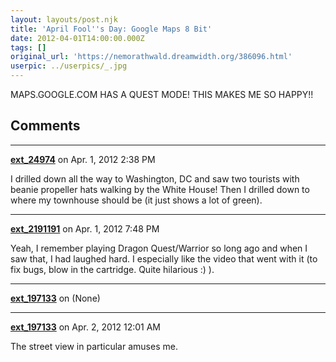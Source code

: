 ```yaml
---
layout: layouts/post.njk
title: 'April Fool''s Day: Google Maps 8 Bit'
date: 2012-04-01T14:00:00.000Z
tags: []
original_url: 'https://nemorathwald.dreamwidth.org/386096.html'
userpic: ../userpics/_.jpg
---
```

MAPS.GOOGLE.COM HAS A QUEST MODE! THIS MAKES ME SO HAPPY!!

## Comments

---

**[ext_24974](https://www.dreamwidth.org/users/ext_24974)** on Apr. 1, 2012 2:38 PM

I drilled down all the way to Washington, DC and saw two tourists with beanie propeller hats walking by the White House! Then I drilled down to where my townhouse should be (it just shows a lot of green).

---

**[ext_2191191](https://www.dreamwidth.org/users/ext_2191191)** on Apr. 1, 2012 7:48 PM

Yeah, I remember playing Dragon Quest/Warrior so long ago and when I saw that, I had laughed hard. I especially like the video that went with it (to fix bugs, blow in the cartridge. Quite hilarious :) ).

---

**[ext_197133](https://www.dreamwidth.org/users/ext_197133)** on (None)



---

**[ext_197133](https://www.dreamwidth.org/users/ext_197133)** on Apr. 2, 2012 12:01 AM

The street view in particular amuses me.
